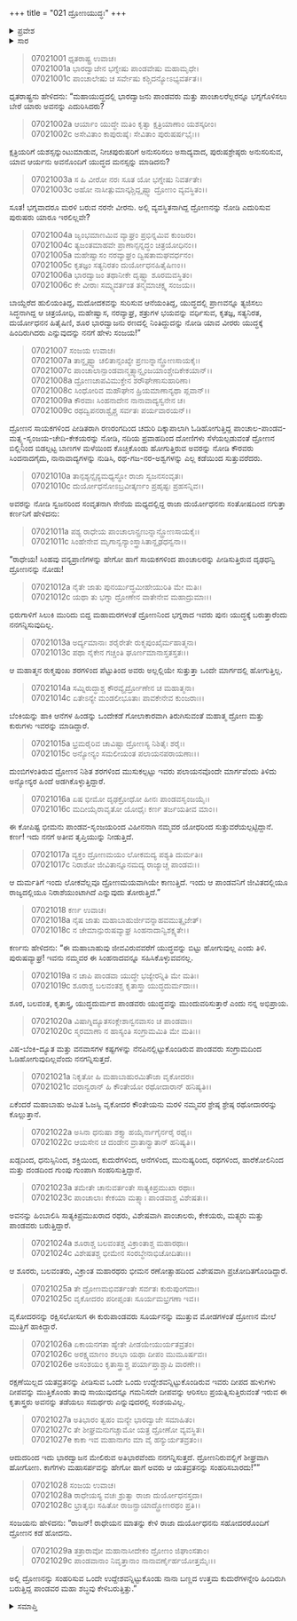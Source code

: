 +++
title = "021 ದ್ರೋಣಯುದ್ಧಃ"
+++

<details><summary>ಪ್ರವೇಶ</summary>


।।   ಓಂ ಓಂ ನಮೋ ನಾರಾಯಣಾಯ।।   ಶ್ರೀ ವೇದವ್ಯಾಸಾಯ ನಮಃ ।।

ಶ್ರೀ ಕೃಷ್ಣದ್ವೈಪಾಯನ ವೇದವ್ಯಾಸ ವಿರಚಿತ  

**ಶ್ರೀ ಮಹಾಭಾರತ**

**ದ್ರೋಣ ಪರ್ವ**

**ಸಂಶಪ್ತಕವಧ ಪರ್ವ**

**ಅಧ್ಯಾಯ 21**

</details>

<details><summary>ಸಾರ</summary>

ಕರ್ಣ-ದುರ್ಯೋಧನ ಸಂವಾದ (1-29).


</details>



> 07021001 ಧೃತರಾಷ್ಟ್ರ ಉವಾಚ।   
07021001a ಭಾರದ್ವಾಜೇನ ಭಗ್ನೇಷು ಪಾಂಡವೇಷು ಮಹಾಮೃಧೇ।   
07021001c ಪಾಂಚಾಲೇಷು ಚ ಸರ್ವೇಷು ಕಶ್ಚಿದನ್ಯೋಽಭ್ಯವರ್ತತ।।

ಧೃತರಾಷ್ಟ್ರನು ಹೇಳಿದನು: “ಮಹಾಯುದ್ಧದಲ್ಲಿ ಭಾರದ್ವಾಜನು ಪಾಂಡವರು ಮತ್ತು ಪಾಂಚಾಲರೆಲ್ಲರನ್ನೂ ಭಗ್ನಗೊಳಿಸಲು ಬೇರೆ ಯಾರು ಅವನನ್ನು ಎದುರಿಸಿದರು?

> 07021002a ಆರ್ಯಾಂ ಯುದ್ಧೇ ಮತಿಂ ಕೃತ್ವಾ ಕ್ಷತ್ರಿಯಾಣಾಂ ಯಶಸ್ಕರೀಂ।   
07021002c ಅಸೇವಿತಾಂ ಕಾಪುರುಷೈಃ ಸೇವಿತಾಂ ಪುರುಷರ್ಷಭೈಃ।।

ಕ್ಷತ್ರಿಯರಿಗೆ ಯಶಸ್ಸನ್ನುಂಟುಮಾಡುವ, ನೀಚಪುರುಷರಿಗೆ ಅನುಸರಿಸಲು ಅಸಾದ್ಯವಾದ, ಪುರುಷಶ್ರೇಷ್ಠರು ಅನುಸರಿಸುವ, ಯಾವ ಆರ್ಯನು ಅವನೊಂದಿಗೆ ಯುದ್ಧದ ಮನಸ್ಸನ್ನು ಮಾಡಿದನು?

> 07021003a ಸ ಹಿ ವೀರೋ ನರಃ ಸೂತ ಯೋ ಭಗ್ನೇಷು ನಿವರ್ತತೇ।   
07021003c ಅಹೋ ನಾಸೀತ್ಪುಮಾನ್ಕಶ್ಚಿದ್ದೃಷ್ಟ್ವಾ ದ್ರೋಣಂ ವ್ಯವಸ್ಥಿತಂ।।

ಸೂತ! ಭಗ್ನವಾದರೂ ಮರಳಿ ಬರುವ ನರನೇ ವೀರನು. ಅಲ್ಲಿ ವ್ಯವಸ್ಥಿತನಾಗಿದ್ದ ದ್ರೋಣನನ್ನು ನೋಡಿ ಎದುರಿಸುವ ಪುರುಷರು ಯಾರೂ ಇರಲಿಲ್ಲವೇ?

> 07021004a ಜೃಂಭಮಾಣಮಿವ ವ್ಯಾಘ್ರಂ ಪ್ರಭಿನ್ನಮಿವ ಕುಂಜರಂ।   
07021004c ತ್ಯಜಂತಮಾಹವೇ ಪ್ರಾಣಾನ್ಸನ್ನದ್ಧಂ ಚಿತ್ರಯೋಧಿನಂ।।   
07021005a ಮಹೇಷ್ವಾಸಂ ನರವ್ಯಾಘ್ರಂ ದ್ವಿಷತಾಮಘವರ್ಧನಂ।   
07021005c ಕೃತಜ್ಞಂ ಸತ್ಯನಿರತಂ ದುರ್ಯೋಧನಹಿತೈಷಿಣಂ।।   
07021006a ಭಾರದ್ವಾಜಂ ತಥಾನೀಕೇ ದೃಷ್ಟ್ವಾ ಶೂರಮವಸ್ಥಿತಂ।   
07021006c ಕೇ ವೀರಾಃ ಸಮ್ನ್ಯವರ್ತಂತ ತನ್ಮಮಾಚಕ್ಷ್ವ ಸಂಜಯ।।

ಬಾಯ್ದೆರೆದ ಹುಲಿಯಂತಿದ್ದ, ಮದೋದಕವನ್ನು ಸುರಿಸುವ ಆನೆಯಂತಿದ್ದ, ಯುದ್ಧದಲ್ಲಿ ಪ್ರಾಣವನ್ನೂ ತ್ಯಜಿಸಲು ಸಿದ್ಧನಾಗಿದ್ದ ಆ ಚಿತ್ರಯೋಧಿ, ಮಹೇಷ್ವಾಸ, ನರವ್ಯಾಘ್ರ, ಶತ್ರುಗಳ ಭಯವನ್ನು ವರ್ಧಿಸುವ, ಕೃತಜ್ಞ, ಸತ್ಯನಿರತ, ದುರ್ಯೋಧನನ ಹಿತೈಷಿಣಿ, ಶೂರ ಭಾರದ್ವಾಜನು ರಣದಲ್ಲಿ ನಿಂತಿದ್ದುದನ್ನು ನೋಡಿ ಯಾವ ವೀರರು ಯುದ್ಧಕ್ಕೆ ಹಿಂದಿರುಗಿದರು ಎನ್ನುವುದನ್ನು ನನಗೆ ಹೇಳು ಸಂಜಯ!”

> 07021007 ಸಂಜಯ ಉವಾಚ।   
07021007a ತಾನ್ದೃಷ್ಟ್ವಾ ಚಲಿತಾನ್ಸಂಖ್ಯೇ ಪ್ರಣುನ್ನಾನ್ದ್ರೋಣಸಾಯಕೈಃ।   
07021007c ಪಾಂಚಾಲಾನ್ಪಾಂಡವಾನ್ಮತ್ಸ್ಯಾನ್ಸೃಂಜಯಾಂಶ್ಚೇದಿಕೇಕಯಾನ್।।   
07021008a ದ್ರೋಣಚಾಪವಿಮುಕ್ತೇನ ಶರೌಘೇಣಾಸುಹಾರಿಣಾ।   
07021008c ಸಿಂಧೋರಿವ ಮಹೌಘೇನ ಹ್ರಿಯಮಾಣಾನ್ಯಥಾ ಪ್ಲವಾನ್।।   
07021009a ಕೌರವಾಃ ಸಿಂಹನಾದೇನ ನಾನಾವಾದ್ಯಸ್ವನೇನ ಚ।   
07021009c ರಥದ್ವಿಪನರಾಶ್ವೈಶ್ಚ ಸರ್ವತಃ ಪರ್ಯವಾರಯನ್।।

ದ್ರೋಣನ ಸಾಯಕಗಳಿಂದ ಪೀಡಿತರಾಗಿ ರಣರಂಗದಿಂದ ಚದುರಿ ದಿಕ್ಕಾಪಾಲಾಗಿ ಓಡಿಹೋಗುತ್ತಿದ್ದ ಪಾಂಚಾಲ-ಪಾಂಡವ-ಮತ್ಸ್ಯ-ಸೃಂಜಯ-ಚೇದಿ-ಕೇಕಯರನ್ನು ನೋಡಿ, ನದಿಯ ಪ್ರವಾಹದಿಂದ ದೋಣಿಗಳು ಸೆಳೆಯಲ್ಪಡುವಂತೆ ದ್ರೋಣನ ಬಿಲ್ಲಿನಿಂದ ಬಿಡಲ್ಪಟ್ಟ ಬಾಣಗಳ ಮಳೆಯಿಂದ ಕೊಚ್ಚಿಕೊಂಡು ಹೋಗುತ್ತಿರುವ ಅವರನ್ನು ನೋಡಿ ಕೌರವರು ಸಿಂದನಾದಗೈದು, ನಾನಾವಾದ್ಯಗಳನ್ನು ನುಡಿಸಿ, ರಥ-ಗಜ-ನರ-ಅಶ್ವಗಳನ್ನು ಎಲ್ಲ ಕಡೆಯಿಂದ ಸುತ್ತುವರೆದರು.

> 07021010a ತಾನ್ಪಶ್ಯನ್ಸೈನ್ಯಮಧ್ಯಸ್ಥೋ ರಾಜಾ ಸ್ವಜನಸಂವೃತಃ।   
07021010c ದುರ್ಯೋಧನೋಽಬ್ರವೀತ್ಕರ್ಣಂ ಪ್ರಹೃಷ್ಟಃ ಪ್ರಹಸನ್ನಿವ।।

ಅವರನ್ನು ನೋಡಿ ಸ್ವಜನರಿಂದ ಸಂವೃತನಾಗಿ ಸೇನೆಯ ಮಧ್ಯದಲ್ಲಿದ್ದ ರಾಜಾ ದುರ್ಯೋಧನನು ಸಂತೋಷದಿಂದ ನಗುತ್ತಾ ಕರ್ಣನಿಗೆ ಹೇಳಿದನು:

> 07021011a ಪಶ್ಯ ರಾಧೇಯ ಪಾಂಚಾಲಾನ್ಪ್ರಣುನ್ನಾನ್ದ್ರೋಣಸಾಯಕೈಃ।   
07021011c ಸಿಂಹೇನೇವ ಮೃಗಾನ್ವನ್ಯಾಂಸ್ತ್ರಾಸಿತಾನ್ದೃಢಧನ್ವನಾ।।

“ರಾಧೇಯ! ಸಿಂಹವು ವನ್ಯಪ್ರಾಣಿಗಳನ್ನು ಹೇಗೋ ಹಾಗೆ ಸಾಯಕಗಳಿಂದ ಪಾಂಚಾಲರನ್ನು ಪೀಡಿಸುತ್ತಿರುವ ದೃಢಧನ್ವಿ ದ್ರೋಣನನ್ನು ನೋಡು!

> 07021012a ನೈತೇ ಜಾತು ಪುನರ್ಯುದ್ಧಮೀಹೇಯುರಿತಿ ಮೇ ಮತಿಃ।   
07021012c ಯಥಾ ತು ಭಗ್ನಾ ದ್ರೋಣೇನ ವಾತೇನೇವ ಮಹಾದ್ರುಮಾಃ।।

ಭಿರುಗಾಳಿಗೆ ಸಿಲುಕಿ ಮುರಿದು ಬಿದ್ದ ಮಹಾಮರಗಳಂತೆ ದ್ರೋಣನಿಂದ ಭಗ್ನರಾದ ಇವರು ಪುನಃ ಯುದ್ಧಕ್ಕೆ ಬರುತ್ತಾರೆಂದು ನನಗನ್ನಿಸುವುದಿಲ್ಲ.

> 07021013a ಅರ್ದ್ಯಮಾನಾಃ ಶರೈರೇತೇ ರುಕ್ಮಪುಂಖೈರ್ಮಹಾತ್ಮನಾ।   
07021013c ಪಥಾ ನೈಕೇನ ಗಚ್ಚಂತಿ ಘೂರ್ಣಮಾನಾಸ್ತತಸ್ತತಃ।।

ಆ ಮಹಾತ್ಮನ ರುಕ್ಮಪುಂಖ ಶರಗಳಿಂದ ಪೆಟ್ಟುತಿಂದ ಅವರು ಅಲ್ಲಲ್ಲಿಯೇ ಸುತ್ತುತ್ತಾ ಒಂದೇ ಮಾರ್ಗದಲ್ಲಿ ಹೋಗುತ್ತಿಲ್ಲ.

> 07021014a ಸಮ್ನಿರುದ್ಧಾಶ್ಚ ಕೌರವ್ಯೈರ್ದ್ರೋಣೇನ ಚ ಮಹಾತ್ಮನಾ।   
07021014c ಏತೇಽನ್ಯೇ ಮಂಡಲೀಭೂತಾಃ ಪಾವಕೇನೇವ ಕುಂಜರಾಃ।।

ಬೆಂಕಿಯನ್ನು ಹಾಕಿ ಆನೆಗಳ ಹಿಂಡನ್ನು ಒಂದೇಕಡೆ ಗೋಲಾಕಾರವಾಗಿ ತಿರುಗಿಸುವಂತೆ ಮಹಾತ್ಮ ದ್ರೋಣ ಮತ್ತು ಕುರುಗಳು ಇವರನ್ನು ಮಾಡಿದ್ದಾರೆ.

> 07021015a ಭ್ರಮರೈರಿವ ಚಾವಿಷ್ಟಾ ದ್ರೋಣಸ್ಯ ನಿಶಿತೈಃ ಶರೈಃ।   
07021015c ಅನ್ಯೋನ್ಯಂ ಸಮಲೀಯಂತ ಪಲಾಯನಪರಾಯಣಾಃ।।

ದುಂಬಿಗಳಂತಿರುವ ದ್ರೋಣನ ನಿಶಿತ ಶರಗಳಿಂದ ಮುಸುಕಲ್ಪಟ್ಟು ಇವರು ಪಲಾಯನವೊಂದೇ ಮಾರ್ಗವೆಂದು ತಿಳಿದು ಅನ್ಯೋನ್ಯರ ಹಿಂದೆ ಅಡಗಿಕೊಳ್ಳುತ್ತಿದ್ದಾರೆ.

> 07021016a ಏಷ ಭೀಮೋ ದೃಢಕ್ರೋಧೋ ಹೀನಃ ಪಾಂಡವಸೃಂಜಯೈಃ।   
07021016c ಮದೀಯೈರಾವೃತೋ ಯೋಧೈಃ ಕರ್ಣ ತರ್ಜಯತೀವ ಮಾಂ।।

ಈ ಕೋಪಿಷ್ಟ ಭೀಮನು ಪಾಂಡವ-ಸೃಂಜಯರಿಂದ ವಿಹೀನನಾಗಿ ನಮ್ಮವರ ಯೋಧರಿಂದ ಸುತ್ತುವರೆಯಲ್ಪಟ್ಟಿದ್ದಾನೆ. ಕರ್ಣ! ಇದು ನನಗೆ ಅತೀವ ತೃಪ್ತಿಯುನ್ನು ನೀಡುತ್ತಿದೆ.

> 07021017a ವ್ಯಕ್ತಂ ದ್ರೋಣಮಯಂ ಲೋಕಮದ್ಯ ಪಶ್ಯತಿ ದುರ್ಮತಿಃ।   
07021017c ನಿರಾಶೋ ಜೀವಿತಾನ್ನೂನಮದ್ಯ ರಾಜ್ಯಾಚ್ಚ ಪಾಂಡವಃ।।

ಆ ದುರ್ಮತಿಗೆ ಇಂದು ಲೋಕವೆಲ್ಲವೂ ದ್ರೋಣಮಯವಾಗಿಯೇ ಕಾಣುತ್ತಿದೆ. ಇಂದು ಆ ಪಾಂಡವನಿಗೆ ಜೀವಿತದಲ್ಲಿಯೂ ರಾಜ್ಯದಲ್ಲಿಯೂ ನಿರಾಶೆಯುಂಟಾಗಿದೆ ಎನ್ನುವುದು ತೋರುತ್ತಿದೆ.”

> 07021018 ಕರ್ಣ ಉವಾಚ।   
07021018a ನೈಷ ಜಾತು ಮಹಾಬಾಹುರ್ಜೀವನ್ನಾಹವಮುತ್ಸೃಜೇತ್।   
07021018c ನ ಚೇಮಾನ್ಪುರುಷವ್ಯಾಘ್ರ ಸಿಂಹನಾದಾನ್ವಿಶಕ್ಷ್ಯತೇ।।

ಕರ್ಣನು ಹೇಳಿದನು: “ಈ ಮಹಾಬಾಹುವು ಜೀವವಿರುವವರೆಗೆ ಯುದ್ಧವನ್ನು ಬಿಟ್ಟು ಹೋಗುವುಲ್ಲ ಎಂದು ತಿಳಿ. ಪುರುಷವ್ಯಾಘ್ರ! ಇವನು ನಮ್ಮವರ ಈ ಸಿಂಹನಾದವನ್ನೂ ಸಹಿಸಿಕೊಳ್ಳುವವನಲ್ಲ.

> 07021019a ನ ಚಾಪಿ ಪಾಂಡವಾ ಯುದ್ಧೇ ಭಜ್ಯೇರನ್ನಿತಿ ಮೇ ಮತಿಃ।   
07021019c ಶೂರಾಶ್ಚ ಬಲವಂತಶ್ಚ ಕೃತಾಸ್ತ್ರಾ ಯುದ್ಧದುರ್ಮದಾಃ।।

ಶೂರ, ಬಲವಂತ, ಕೃತಾಸ್ತ್ರ, ಯುದ್ಧದುರ್ಮದ ಪಾಂಡವರು ಯುದ್ಧವನ್ನು ಮುಂದುವರಿಸುತ್ತಾರೆ ಎಂದು ನನ್ನ ಅಭಿಪ್ರಾಯ.

> 07021020a ವಿಷಾಗ್ನಿದ್ಯೂತಸಂಕ್ಲೇಶಾನ್ವನವಾಸಂ ಚ ಪಾಂಡವಾಃ।   
07021020c ಸ್ಮರಮಾಣಾ ನ ಹಾಸ್ಯಂತಿ ಸಂಗ್ರಾಮಮಿತಿ ಮೇ ಮತಿಃ।।

ವಿಷ-ಬೆಂಕಿ-ದ್ಯೂತ ಮತ್ತು ವನವಾಸಗಳ ಕಷ್ಟಗಳನ್ನು ನೆನಪಿನಲ್ಲಿಟ್ಟುಕೊಂಡಿರುವ ಪಾಂಡವರು ಸಂಗ್ರಾಮದಿಂದ ಓಡಿಹೋಗುವುದಿಲ್ಲವೆಂದು ನನಗನ್ನಿಸುತ್ತದೆ.

> 07021021a ನಿಕೃತೋ ಹಿ ಮಹಾಬಾಹುರಮಿತೌಜಾ ವೃಕೋದರಃ।   
07021021c ವರಾನ್ವರಾನ್ ಹಿ ಕೌಂತೇಯೋ ರಥೋದಾರಾನ್ ಹನಿಷ್ಯತಿ।।

ಏಕೆಂದರೆ ಮಹಾಬಾಹು ಅಮಿತ ಓಜಸ್ವಿ ವೃಕೋದರ ಕೌಂತೇಯನು ಮರಳಿ ನಮ್ಮವರ ಶ್ರೇಷ್ಠ ಶ್ರೇಷ್ಠ ರಥೋದಾರರನ್ನು ಕೊಲ್ಲುತ್ತಾನೆ.

> 07021022a ಅಸಿನಾ ಧನುಷಾ ಶಕ್ತ್ಯಾ ಹಯೈರ್ನಾಗೈರ್ನರೈ ರಥೈಃ।   
07021022c ಆಯಸೇನ ಚ ದಂಡೇನ ವ್ರಾತಾನ್ವ್ರಾತಾನ್ ಹನಿಷ್ಯತಿ।।

ಖಡ್ಗದಿಂದ, ಧನುಸ್ಸಿನಿಂದ, ಶಕ್ತಿಯಿಂದ, ಕುದುರೆಗಳಿಂದ, ಆನೆಗಳಿಂದ, ಮುನುಷ್ಯರಿಂದ, ರಥಗಳಿಂದ, ಹಾರೆಕೋಲಿನಿಂದ ಮತ್ತು ದಂಡದಿಂದ ಗುಂಪು ಗುಂಪಾಗಿ ಸಂಹರಿಸುತ್ತಿದ್ದಾನೆ.

> 07021023a ತಮೇತೇ ಚಾನುವರ್ತಂತೇ ಸಾತ್ಯಕಿಪ್ರಮುಖಾ ರಥಾಃ।   
07021023c ಪಾಂಚಾಲಾಃ ಕೇಕಯಾ ಮತ್ಸ್ಯಾಃ ಪಾಂಡವಾಶ್ಚ ವಿಶೇಷತಃ।।

ಅವನನ್ನು ಹಿಂಬಾಲಿಸಿ ಸಾತ್ಯಕಿಪ್ರಮುಖರಾದ ರಥರು, ವಿಶೇಷವಾಗಿ ಪಾಂಚಾಲರು, ಕೇಕಯರು, ಮತ್ಸ್ಯರು ಮತ್ತು ಪಾಂಡವರು ಬರುತ್ತಿದ್ದಾರೆ.

> 07021024a ಶೂರಾಶ್ಚ ಬಲವಂತಶ್ಚ ವಿಕ್ರಾಂತಾಶ್ಚ ಮಹಾರಥಾಃ।   
07021024c ವಿಶೇಷತಶ್ಚ ಭೀಮೇನ ಸಂರಬ್ಧೇನಾಭಿಚೋದಿತಾಃ।।

ಆ ಶೂರರು, ಬಲವಂತರು, ವಿಕ್ರಾಂತ ಮಹಾರಥರು ಭೀಮನ ರಣೋತ್ಸಾಹದಿಂದ ವಿಶೇಷವಾಗಿ ಪ್ರಚೋದಿತಗೊಂಡಿದ್ದಾರೆ.

> 07021025a ತೇ ದ್ರೋಣಮಭಿವರ್ತಂತೇ ಸರ್ವತಃ ಕುರುಪುಂಗವಾಃ।   
07021025c ವೃಕೋದರಂ ಪರೀಪ್ಸಂತಃ ಸೂರ್ಯಮಭ್ರಗಣಾ ಇವ।।

ವೃಕೋದರನನ್ನು ರಕ್ಷಿಸಲೋಸುಗ ಈ ಕುರುಪಾಂಡವರು ಸೂರ್ಯನನ್ನು ಮುತ್ತುವ ಮೋಡಗಳಂತೆ ದ್ರೋಣನ ಮೇಲೆ ಮುತ್ತಿಗೆ ಹಾಕಿದ್ದಾರೆ.

> 07021026a ಏಕಾಯನಗತಾ ಹ್ಯೇತೇ ಪೀಡಯೇಯುರ್ಯತವ್ರತಂ।   
07021026c ಅರಕ್ಷ್ಯಮಾಣಂ ಶಲಭಾ ಯಥಾ ದೀಪಂ ಮುಮೂರ್ಷವಃ।   
07021026e ಅಸಂಶಯಂ ಕೃತಾಸ್ತ್ರಾಶ್ಚ ಪರ್ಯಾಪ್ತಾಶ್ಚಾಪಿ ವಾರಣೇ।।

ರಕ್ಷಣೆಯಿಲ್ಲದ ಯತವ್ರತನನ್ನು ಪೀಡಿಸುವ ಒಂದೇ ಒಂದು ಉದ್ದೇಶವನ್ನಿಟ್ಟುಕೊಂಡಿರುವ ಇವರು ದೀಪದ ಹುಳುಗಳು ದೀಪವನ್ನು ಮುತ್ತಿಕೊಂಡು ತಾವು ಸಾಯುವುದನ್ನೂ ಗಮನಿಸದೇ ದೀಪವನ್ನು ಆರಿಸಲು ಪ್ರಯತ್ನಿಸುತ್ತಿರುವಂತೆ ಇರುವ ಈ ಕೃತಾಸ್ತ್ರರು ಅವನನ್ನು ತಡೆಯಲು ಸಮರ್ಥರು ಎನ್ನುವುದರಲ್ಲಿ ಸಂಶಯವಿಲ್ಲ.

> 07021027a ಅತಿಭಾರಂ ತ್ವಹಂ ಮನ್ಯೇ ಭಾರದ್ವಾಜೇ ಸಮಾಹಿತಂ।  
07021027c ತೇ ಶೀಘ್ರಮನುಗಚ್ಚಾಮೋ ಯತ್ರ ದ್ರೋಣೋ ವ್ಯವಸ್ಥಿತಃ।   
07021027e ಕಾಕಾ ಇವ ಮಹಾನಾಗಂ ಮಾ ವೈ ಹನ್ಯುರ್ಯತವ್ರತಂ।।

ಆದುದರಿಂದ ಇದು ಭಾರದ್ವಾಜನ ಮೇಲಿರುವ ಅತಿಭಾರವೆಂದು ನನಗನ್ನಿಸುತ್ತದೆ. ದ್ರೋಣನಿರುವಲ್ಲಿಗೆ ಶೀಘ್ರವಾಗಿ ಹೋಗೋಣ. ಕಾಗೆಗಳು ಮಹಾಸರ್ಪವನ್ನು ಹೇಗೋ ಹಾಗೆ ಅವರು ಆ ಯತವ್ರತನನ್ನು ಸಂಹರಿಸಬಾರದು!””

> 07021028 ಸಂಜಯ ಉವಾಚ।   
07021028a ರಾಧೇಯಸ್ಯ ವಚಃ ಶ್ರುತ್ವಾ ರಾಜಾ ದುರ್ಯೋಧನಸ್ತದಾ।   
07021028c ಭ್ರಾತೃಭಿಃ ಸಹಿತೋ ರಾಜನ್ಪ್ರಾಯಾದ್ದ್ರೋಣರಥಂ ಪ್ರತಿ।।

ಸಂಜಯನು ಹೇಳಿದನು: “ರಾಜನ್! ರಾಧೇಯನ ಮಾತನ್ನು ಕೇಳಿ ರಾಜಾ ದುರ್ಯೋಧನನು ಸಹೋದರರೊಂದಿಗೆ ದ್ರೋಣನ ಕಡೆ ಹೋದನು.

> 07021029a ತತ್ರಾರಾವೋ ಮಹಾನಾಸೀದೇಕಂ ದ್ರೋಣಂ ಜಿಘಾಂಸತಾಂ।   
07021029c ಪಾಂಡವಾನಾಂ ನಿವೃತ್ತಾನಾಂ ನಾನಾವರ್ಣೈರ್ಹಯೋತ್ತಮೈಃ।।

ಅಲ್ಲಿ ದ್ರೋಣನನ್ನು ಸಂಹರಿಸುವ ಒಂದೇ ಉದ್ದೇಶವನ್ನಿಟ್ಟುಕೊಂಡು ನಾನಾ ಬಣ್ಣದ ಉತ್ತಮ ಕುದುರೆಗಳನ್ನೇರಿ ಹಿಂದಿರುಗಿ ಬರುತ್ತಿದ್ದ ಪಾಂಡವರ ಮಹಾ ಶಬ್ಧವು ಕೇಳಿಬರುತ್ತಿತ್ತು.”



<details><summary>ಸಮಾಪ್ತಿ</summary>


ಇತಿ ಶ್ರೀ ಮಹಾಭಾರತೇ ದ್ರೋಣ ಪರ್ವಣಿ ಸಂಶಪ್ತಕವಧ ಪರ್ವಣಿ ದ್ರೋಣಯುದ್ಧೇ ಏಕವಿಂಶೋಽಧ್ಯಾಯಃ।।  
ಇದು ಶ್ರೀ ಮಹಾಭಾರತದಲ್ಲಿ ದ್ರೋಣ ಪರ್ವದಲ್ಲಿ ಸಂಶಪ್ತಕವಧ ಪರ್ವದಲ್ಲಿ ದ್ರೋಣಯುದ್ಧ ಎನ್ನುವ ಇಪ್ಪತ್ತೊಂದನೇ ಅಧ್ಯಾಯವು.

</details>
